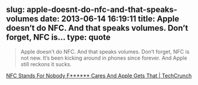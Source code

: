 slug: apple-doesnt-do-nfc-and-that-speaks-volumes
date: 2013-06-14 16:19:11
title: Apple doesn’t do NFC. And that speaks volumes. Don’t forget, NFC is...
type: quote
---

> Apple doesn’t do NFC. And that speaks volumes. Don’t forget, NFC is not new. It’s been kicking around in phones since forever. And Apple still reckons it sucks.

[NFC Stands For Nobody F****** Cares And Apple Gets That | TechCrunch](http://techcrunch.com/2013/06/12/nfc/)
